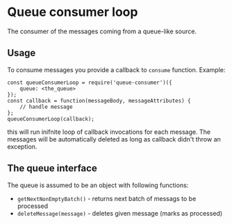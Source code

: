 # Queue consumer loop

The consumer of the messages coming from a queue-like source. 

## Usage

To consume messages you provide a callback to `consume` function. Example:

```
const queueConsumerLoop = require('queue-consumer')({
    queue: <the_queue>
});
const callback = function(messageBody, messageAttributes) {
    // handle message
};
queueConsumerLoop(callback);
```

this will run inifnite loop of callback invocations for each message. The messages will be automatically deleted as long as callback didn't throw an exception.

## The queue interface
The queue is assumed to be an object with following functions:
  * `getNextNonEmptyBatch()` - returns next batch of messags to be processed
  * `deleteMessage(message)` - deletes given message (marks as processed)

